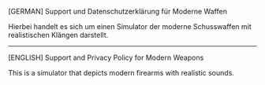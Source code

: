[GERMAN]
Support und Datenschutzerklärung für Moderne Waffen

Hierbei handelt es sich um einen Simulator der moderne Schusswaffen mit realistischen Klängen darstellt.

-----

[ENGLISH]
Support and Privacy Policy for Modern Weapons

This is a simulator that depicts modern firearms with realistic sounds.
